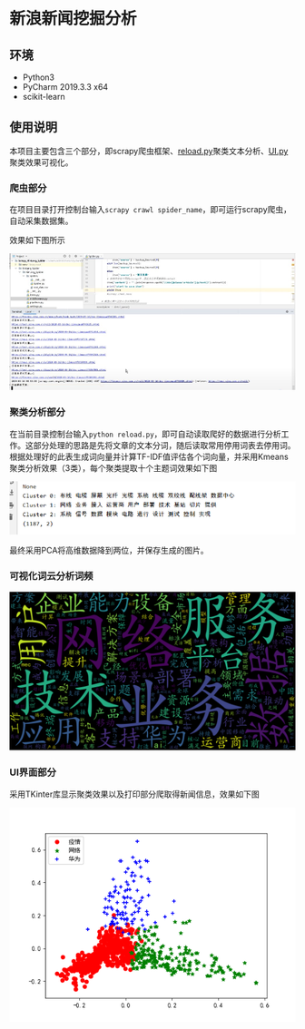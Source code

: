 # 新浪新闻挖掘分析

## 环境

* Python3
* PyCharm 2019.3.3 x64
* scikit-learn

## 使用说明

本项目主要包含三个部分，即scrapy爬虫框架、[reload.py](reload.py)聚类文本分析、[UI.py](UI.py)聚类效果可视化。

### 爬虫部分

在项目目录打开控制台输入`scrapy crawl spider_name`，即可运行scrapy爬虫，自动采集数据集。

效果如下图所示

![img](img/effect.jpg)

### 聚类分析部分

在当前目录控制台输入`python reload.py`，即可自动读取爬好的数据进行分析工作。这部分处理的思路是先将文章的文本分词，随后读取常用停用词表去停用词。根据处理好的此表生成词向量并计算TF-IDF值评估各个词向量，并采用Kmeans聚类分析效果（3类），每个聚类提取十个主题词效果如下图

![](img/cluster.png)

最终采用PCA将高维数据降到两位，并保存生成的图片。

### 可视化词云分析词频

![](img/wordcloud.png)

### UI界面部分

采用TKinter库显示聚类效果以及打印部分爬取得新闻信息，效果如下图

![img](img/good_sample.png)